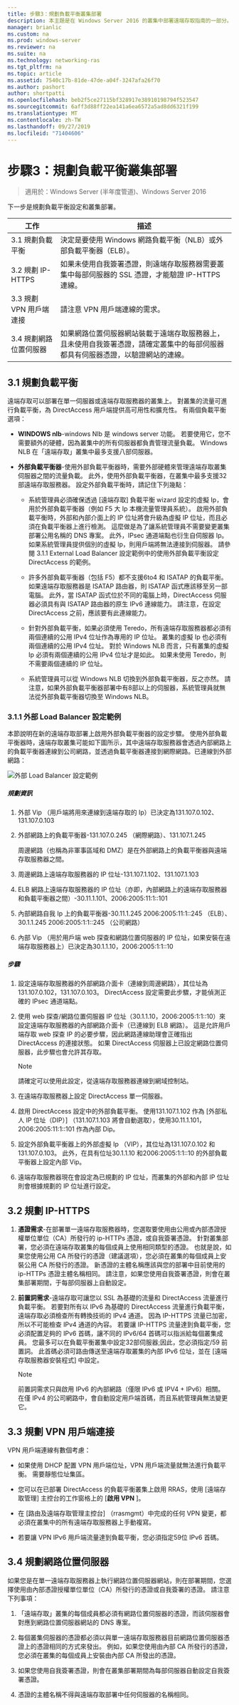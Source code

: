```yaml
---
title: 步驟3：規劃負載平衡叢集部署
description: 本主題是在 Windows Server 2016 的叢集中部署遠端存取指南的一部分。
manager: brianlic
ms.custom: na
ms.prod: windows-server
ms.reviewer: na
ms.suite: na
ms.technology: networking-ras
ms.tgt_pltfrm: na
ms.topic: article
ms.assetid: 7540c17b-81de-47de-a04f-3247afa26f70
ms.author: pashort
author: shortpatti
ms.openlocfilehash: beb2f5ce27115bf328917e38910198794f523547
ms.sourcegitcommit: 6aff3d88ff22ea141a6ea6572a5ad8dd6321f199
ms.translationtype: MT
ms.contentlocale: zh-TW
ms.lasthandoff: 09/27/2019
ms.locfileid: "71404606"
---
```

# <a name="step-3-plan-a-load-balanced-cluster-deployment"></a>步驟3：規劃負載平衡叢集部署

>適用於：Windows Server (半年度管道)、Windows Server 2016

下一步是規劃負載平衡設定和叢集部署。  
  
|工作|描述|  
|----|--------|  
|3.1 規劃負載平衡|決定是要使用 Windows 網路負載平衡（NLB）或外部負載平衡器（ELB）。|  
|3.2 規劃 IP-HTTPS|如果未使用自我簽署憑證，則遠端存取服務器需要叢集中每部伺服器的 SSL 憑證，才能驗證 IP-HTTPS 連線。|  
|3.3 規劃 VPN 用戶端連接|請注意 VPN 用戶端連線的需求。|  
|3.4 規劃網路位置伺服器|如果網路位置伺服器網站裝載于遠端存取服務器上，且未使用自我簽署憑證，請確定叢集中的每部伺服器都具有伺服器憑證，以驗證網站的連線。|  
  
## <a name="bkmk_2_1_Plan_LB"></a>3.1 規劃負載平衡  
遠端存取可以部署在單一伺服器或遠端存取服務器的叢集上。 對叢集的流量可進行負載平衡，為 DirectAccess 用戶端提供高可用性和擴充性。 有兩個負載平衡選項：  
  
-   **WINDOWS nlb**-windows Nlb 是 windows server 功能。 若要使用它，您不需要額外的硬體，因為叢集中的所有伺服器都負責管理流量負載。 Windows NLB 在「遠端存取」叢集中最多支援八部伺服器。  
  
-   **外部負載平衡器**-使用外部負載平衡器時，需要外部硬體來管理遠端存取叢集伺服器之間的流量負載。 此外，使用外部負載平衡器，在叢集中最多支援32部遠端存取服務器。 設定外部負載平衡時，請記住下列幾點：  
  
    -   系統管理員必須確保透過 [遠端存取] 負載平衡 wizard 設定的虛擬 Ip，會用於外部負載平衡器（例如 F5 大 Ip 本機流量管理員系統）。 啟用外部負載平衡時，外部和內部介面上的 IP 位址將會升級為虛擬 IP 位址，而且必須在負載平衡器上進行檢測。 這麼做是為了讓系統管理員不需要變更叢集部署公用名稱的 DNS 專案。 此外，IPsec 通道端點也衍生自伺服器 Ip。 如果系統管理員提供個別的虛擬 Ip，則用戶端將無法連接到伺服器。 請參閱 3.1.1 External Load Balancer 設定範例中的使用外部負載平衡設定 DirectAccess 的範例。  
  
    -   許多外部負載平衡器（包括 F5）都不支援6to4 和 ISATAP 的負載平衡。 如果遠端存取服務器是 ISATAP 路由器，則 ISATAP 函式應該移至另一部電腦。 此外，當 ISATAP 函式位於不同的電腦上時，DirectAccess 伺服器必須具有與 ISATAP 路由器的原生 IPv6 連線能力。 請注意，在設定 DirectAccess 之前，應該要有此連線能力。  
  
    -   針對外部負載平衡，如果必須使用 Teredo，所有遠端存取服務器都必須有兩個連續的公用 IPv4 位址作為專用的 IP 位址。 叢集的虛擬 Ip 也必須有兩個連續的公用 IPv4 位址。 對於 Windows NLB 而言，只有叢集的虛擬 Ip 必須有兩個連續的公用 IPv4 位址才是如此。 如果未使用 Teredo，則不需要兩個連續的 IP 位址。  
  
    -   系統管理員可以從 Windows NLB 切換到外部負載平衡器，反之亦然。 請注意，如果外部負載平衡器部署中有8部以上的伺服器，系統管理員就無法從外部負載平衡器切換至 Windows NLB。  
  
### <a name="ELBConfigEx"></a>3.1.1 外部 Load Balancer 設定範例  
本節說明在新的遠端存取部署上啟用外部負載平衡器的設定步驟。 使用外部負載平衡器時，遠端存取叢集可能如下圖所示，其中遠端存取服務器會透過內部網路上的負載平衡器連線到公司網路，並透過負載平衡器連接到網際網路。已連線到外部網路：  
  
![外部 Load Balancer 設定範例](../../../../media/Step-3-Plan-a-Load-Balanced-Cluster-Deployment/ELBDiagram-URA_Enterprise_NLB-.png)  
  
##### <a name="planning-information"></a>規劃資訊  
  
1.  外部 Vip （用戶端將用來連線到遠端存取的 Ip）已決定為131.107.0.102、131.107.0.103  
  
2.  外部網路上的負載平衡器-131.107.0.245 （網際網路）、131.107.1.245  
  
    周邊網路（也稱為非軍事區域和 DMZ）是在外部網路上的負載平衡器與遠端存取服務器之間。  
  
3.  周邊網路上遠端存取服務器的 IP 位址-131.107.1.102、131.107.1.103  
  
4.  ELB 網路上遠端存取服務器的 IP 位址（亦即，內部網路上的遠端存取服務器和負載平衡器之間）-30.11.1.101、2006:2005:11:1::101  
  
5.  內部網路自我 Ip 上的負載平衡器-30.11.1.245 2006:2005:11:1::245 （ELB）、30.1.1.245 2006:2005:1:1::245 （公司網路）  
  
6.  內部 Vip （用於用戶端 web 探查和網路位置伺服器的 IP 位址，如果安裝在遠端存取服務器上）已決定為30.1.1.10，2006:2005:1:1::10  
  
##### <a name="steps"></a>步驟  
  
1.  設定遠端存取服務器的外部網路介面卡（連線到周邊網路），其位址為131.107.0.102，131.107.0.103。 DirectAccess 設定需要此步驟，才能偵測正確的 IPsec 通道端點。  
  
2.  使用 web 探查/網路位置伺服器 IP 位址（30.1.1.10，2006:2005:1:1::10）來設定遠端存取服務器的內部網路介面卡（已連線到 ELB 網路）。 這是允許用戶端存取 web 探查 IP 的必要步驟，因此網路連線助理會正確指出 DirectAccess 的連接狀態。 如果 DirectAccess 伺服器上已設定網路位置伺服器，此步驟也會允許其存取。  
  
    > [!NOTE]  
    > 請確定可以使用此設定，從遠端存取服務器連線到網域控制站。  
  
3.  在遠端存取服務器上設定 DirectAccess 單一伺服器。  
  
4.  啟用 DirectAccess 設定中的外部負載平衡。 使用131.107.1.102 作為 [外部私人 IP 位址（DIP）] （131.107.1.103 將會自動選取），使用30.11.1.101，2006:2005:11:1::101 作為內部 Dip。  
  
5.  設定外部負載平衡器上的外部虛擬 Ip （VIP），其位址為131.107.0.102 和131.107.0.103。 此外，在具有位址30.1.1.10 和2006:2005:1:1::10 的外部負載平衡器上設定內部 Vip。  
  
6.  遠端存取服務器現在會設定為已規劃的 IP 位址，而叢集的外部和內部 IP 位址則會根據規劃的 IP 位址進行設定。  
  
## <a name="bkmk_2_2_NLB"></a>3.2 規劃 IP-HTTPS  
  
1.  **憑證需求**-在部署單一遠端存取服務器時，您選取要使用由公用或內部憑證授權單位單位（CA）所發行的 ip-HTTPs 憑證，或自我簽署憑證。 針對叢集部署，您必須在遠端存取叢集的每個成員上使用相同類型的憑證。 也就是說，如果您使用公用 CA 所發行的憑證（建議選項），您必須在叢集的每個成員上安裝公用 CA 所發行的憑證。 新憑證的主體名稱應該與您的部署中目前使用的 ip-HTTPs 憑證主體名稱相同。 請注意，如果您使用自我簽署憑證，則會在叢集部署期間，于每部伺服器上自動設定。  
  
2.  **前置詞需求**-遠端存取可讓您以 SSL 為基礎的流量和 DirectAccess 流量進行負載平衡。 若要對所有以 IPv6 為基礎的 DirectAccess 流量進行負載平衡，遠端存取必須檢查所有轉換技術的 IPv4 通道。 因為 IP-HTTPS 流量已加密，所以不可能檢查 IPv4 通道的內容。 若要讓 IP-HTTPS 流量達到負載平衡，您必須配置足夠的 IPv6 首碼，讓不同的 IPv6/64 首碼可以指派給每個叢集成員。 您最多可以在負載平衡叢集中設定32部伺服器;因此，您必須指定/59 前置詞。 此首碼必須可路由傳送至遠端存取叢集的內部 IPv6 位址，並在 [遠端存取服務器安裝程式] 中設定。  
  
    > [!NOTE]  
    > 前置詞需求只與啟用 IPv6 的內部網路（僅限 IPv6 或 IPV4 + IPv6）相關。 在僅 IPv4 的公司網路中，會自動設定用戶端首碼，而且系統管理員無法變更它。  
  
## <a name="BKMK_3.3"></a>3.3 規劃 VPN 用戶端連接  
VPN 用戶端連線有數個考慮：  
  
-   如果使用 DHCP 配置 VPN 用戶端位址，VPN 用戶端流量就無法進行負載平衡。 需要靜態位址集區。  
  
-   您可以在已部署 DirectAccess 的負載平衡叢集上啟用 RRAS，使用 [遠端存取管理] 主控台的工作窗格上的 [**啟用 VPN** ]。  
  
-   在 [路由及遠端存取管理主控台] （rrasmgmt）中完成的任何 VPN 變更，都必須在叢集中的所有遠端存取服務器上手動複寫。  
  
-   若要讓 VPN IPv6 用戶端流量達到負載平衡，您必須指定59位 IPv6 首碼。  
  
## <a name="BKMK_nls"></a>3.4 規劃網路位置伺服器  
如果您是在單一遠端存取服務器上執行網路位置伺服器網站，則在部署期間，您選擇使用由內部憑證授權單位單位（CA）所發行的憑證或自我簽署的憑證。  請注意下列事項：  
  
1.  「遠端存取」叢集的每個成員都必須有網路位置伺服器的憑證，而該伺服器會對應到網路位置伺服器網站的 DNS 專案。  
  
2.  每個叢集伺服器的憑證都必須以與單一遠端存取服務器目前網路位置伺服器憑證上的憑證相同的方式來發出。 例如，如果您使用由內部 CA 所發行的憑證，您必須在叢集的每個成員上安裝由內部 CA 所發出的憑證。  
  
3.  如果您使用自我簽署憑證，則會在叢集部署期間為每部伺服器自動設定自我簽署憑證。  
  
4.  憑證的主體名稱不得與遠端存取部署中任何伺服器的名稱相同。  
